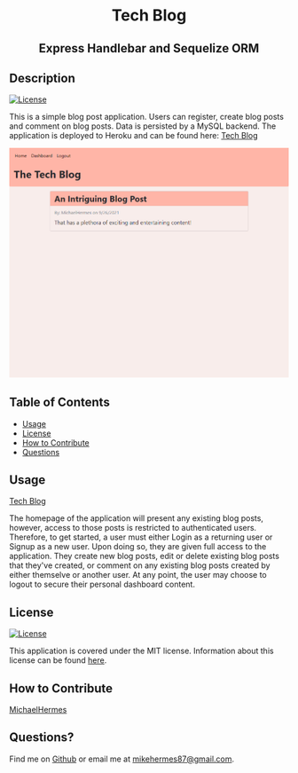 <h1 align="center">Tech Blog</h1>
<h2 align="center">Express Handlebar and Sequelize ORM</h2>

## Description

[![License](https://img.shields.io/badge/License-MIT-blue.svg)](http://choosealicense.com/licenses/mit/)

This is a simple blog post application. Users can register, create blog posts and comment on blog posts. Data is persisted by a MySQL backend. The application is deployed to Heroku and can be found here: [Tech Blog](https://damp-island-96783.herokuapp.com/)

![The homepage for the tech blog of a logged in user showing a navbar, title and an existing blog post.](./assets/Tech-Blog.png)

## Table of Contents

- [Usage](#usage)
- [License](#license)
- [How to Contribute](#how-to-contribute)
- [Questions](#questions)

## Usage

[Tech Blog](https://damp-island-96783.herokuapp.com/)

The homepage of the application will present any existing blog posts, however, access to those posts is restricted to authenticated users. Therefore, to get started, a user must either Login as a returning user or Signup as a new user. Upon doing so, they are given full access to the application. They create new blog posts, edit or delete existing blog posts that they've created, or comment on any existing blog posts created by either themselve or another user. At any point, the user may choose to logout to secure their personal dashboard content.

## License

[![License](https://img.shields.io/badge/License-MIT-blue.svg)](http://choosealicense.com/licenses/mit/)

This application is covered under the MIT license. Information about this license can be found [here](http://choosealicense.com/licenses/mit/).

## How to Contribute

[MichaelHermes](https://github.com/MichaelHermes)

## Questions?

Find me on [Github](https://github.com/MichaelHermes) or email me at [mikehermes87@gmail.com](mailto:mikehermes87@gmail.com).
